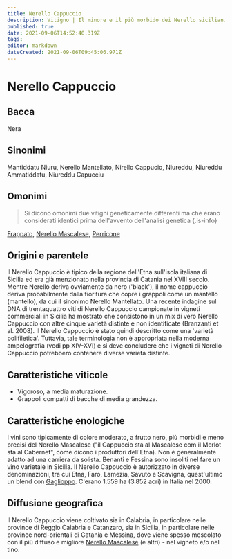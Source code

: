 ```yaml
---
title: Nerello Cappuccio
description: Vitigno | Il minore e il più morbido dei Nerello siciliani, spesso piantato con altre varietà ancora sconosciute.
published: true
date: 2021-09-06T14:52:40.319Z
tags: 
editor: markdown
dateCreated: 2021-09-06T09:45:06.971Z
---
```


# Nerello Cappuccio

## Bacca
Nera

## Sinonimi
Mantiddatu Niuru, Nerello Mantellato, Nirello Cappucio, Niureddu, Niureddu Ammatiddatu, Niureddu Capucciu

## Omonimi
> Si dicono omonimi due vitigni geneticamente differenti ma che erano considerati identici prima dell'avvento dell'analisi genetica
{.is-info}

[Frappato](/vitigni/bacca-nera/frappato), [Nerello Mascalese](/vitigni/bacca-nera/nerello-mascalese), [Perricone](/vitigni/bacca-nera/perricone)

## Origini e parentele
Il Nerello Cappuccio è tipico della regione dell'Etna sull'isola italiana di Sicilia ed era già menzionato nella provincia di Catania nel XVIII secolo. Mentre Nerello deriva ovviamente da nero ('black'), il nome cappuccio deriva probabilmente dalla fioritura che copre i grappoli come un mantello (mantello), da cui il sinonimo Nerello Mantellato. Una recente indagine sul DNA di trentaquattro viti di Nerello Cappuccio campionate in vigneti commerciali in Sicilia ha mostrato che consistono in un mix di vero Nerello Cappuccio con altre cinque varietà distinte e non identificate (Branzanti et al. 2008). Il Nerello Cappuccio è stato quindi descritto come una 'varietà polifiletica'. Tuttavia, tale terminologia non è appropriata nella moderna ampelografia (vedi pp XIV-XVI) e si deve concludere che i vigneti di Nerello Cappuccio potrebbero contenere diverse varietà distinte.

## Caratteristiche viticole

- Vigoroso, a media maturazione. 
- Grappoli compatti di bacche di media grandezza.

## Caratteristiche enologiche

 I vini sono tipicamente di colore moderato, a frutto nero, più morbidi e meno precisi del Nerello Mascalese ("il Cappuccio sta al Mascalese com il Merlot sta al Cabernet", come dicono i produttori dell'Etna). Non è generalmente adatto ad una carriera da solista. Benanti e Fessina sono insoliti nel fare un vino varietale in Sicilia. Il Nerello Cappuccio è autorizzato in diverse denominazioni, tra cui Etna, Faro, Lamezia, Savuto e Scavigna, quest'ultimo un blend con [Gaglioppo](/vitigni/bacca-nera/gaglioppo). C'erano 1.559 ha (3.852 acri) in Italia nel 2000.

## Diffusione geografica

Il Nerello Cappuccio viene coltivato sia in Calabria, in particolare nelle province di Reggio Calabria e Catanzaro, sia in Sicilia, in particolare nelle province nord-orientali di Catania e Messina, dove viene spesso mescolato con il più diffuso e migliore [Nerello Mascalese](/vitigni/bacca-nera/nerello-mascalese) (e altri) - nel vigneto e/o nel tino.